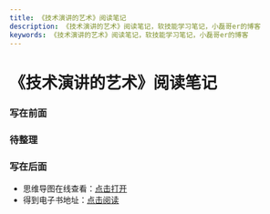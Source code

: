 ```yaml
---
title: 《技术演讲的艺术》阅读笔记
description: 《技术演讲的艺术》阅读笔记，软技能学习笔记，小磊哥er的博客
keywords: 《技术演讲的艺术》阅读笔记，软技能学习笔记，小磊哥er的博客
--- 
```


# 《技术演讲的艺术》阅读笔记

### 写在前面

### 待整理

### 写在后面
- 思维导图在线查看：[点击打开](/attachment/42.《技术演讲的艺术》.svg)
- 得到电子书地址：[点击阅读](https://www.dedao.cn/ebook/detail?id=bODoM61kAj9Rql84gzG5nVNZopXKY3DXPk3JLrBmEDv2QPMOyx7a6e1dbPQj2Zdm)